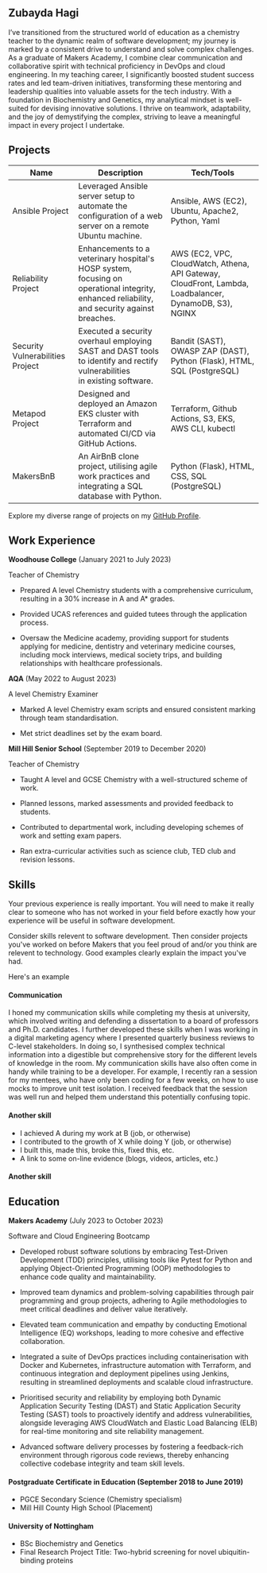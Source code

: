 ## Zubayda Hagi

I’ve transitioned from the structured world of education as a chemistry teacher to the dynamic realm of software development; my journey is marked by a consistent drive to understand and solve complex challenges. As a graduate of Makers Academy, I combine clear communication and collaborative spirit with technical proficiency in DevOps and cloud engineering. In my teaching career, I significantly boosted student success rates and led team-driven initiatives, transforming these mentoring and leadership qualities into valuable assets for the tech industry. With a foundation in Biochemistry and Genetics, my analytical mindset is well-suited for devising innovative solutions. I thrive on teamwork, adaptability, and the joy of demystifying the complex, striving to leave a meaningful impact in every project I undertake.

## Projects
 
| Name                    | Description                                                                                             | Tech/Tools                                      |
|-------------------------|---------------------------------------------------------------------------------------------------------|-------------------------------------------------|
| Ansible Project         | Leveraged Ansible server setup to automate the configuration of a web server on a remote Ubuntu machine. | Ansible, AWS (EC2), Ubuntu, Apache2, Python, Yaml|
| Reliability Project     | Enhancements to a veterinary hospital's HOSP system, focusing on operational integrity,<br>enhanced reliability, and security against breaches. | AWS (EC2, VPC, CloudWatch, Athena, API Gateway, CloudFront, Lambda, Loadbalancer, DynamoDB, S3), NGINX |
| Security Vulnerabilities Project | Executed a security overhaul employing SAST and DAST tools to identify and rectify vulnerabilities<br>in existing software. | Bandit (SAST), OWASP ZAP (DAST), Python (Flask), HTML, SQL (PostgreSQL) |
| Metapod Project         | Designed and deployed an Amazon EKS cluster with Terraform and automated CI/CD via GitHub Actions.       | Terraform, Github Actions, S3, EKS, AWS CLI, kubectl |
| MakersBnB               | An AirBnB clone project, utilising agile work practices and integrating a SQL database with Python.      | Python (Flask), HTML, CSS, SQL (PostgreSQL)     |


Explore my diverse range of projects on my [GitHub Profile](https://github.com/Zhagi).


## Work Experience

**Woodhouse College** (January 2021 to July 2023)  

Teacher of Chemistry

- Prepared A level Chemistry students with a comprehensive curriculum, resulting in a 30% increase in A and A* grades.
  
- Provided UCAS references and guided tutees through the application process.
  
- Oversaw the Medicine academy, providing support for students applying for medicine, dentistry and veterinary medicine courses, including mock interviews, medical society trips, and building relationships with healthcare professionals.
  
  

**AQA** (May 2022 to August 2023)  

A level Chemistry Examiner

- Marked A level Chemistry exam scripts and ensured consistent marking through team standardisation.
  
- Met strict deadlines set by the exam board.
  
  

**Mill Hill Senior School** (September 2019 to December 2020)  

Teacher of Chemistry

- Taught A level and GCSE Chemistry with a well-structured scheme of work.
  
- Planned lessons, marked assessments and provided feedback to students.
  
- Contributed to departmental work, including developing schemes of work and setting exam papers.

- Ran extra-curricular activities such as science club, TED club and revision lessons.
  
  

## Skills

Your previous experience is really important. You will need to make it really clear to someone who has not worked in your field before exactly how your experience will be useful in software development.

Consider skills relevent to software development. Then consider projects you've worked on before Makers that you feel proud of and/or you think are relevent to technology. Good examples clearly explain the impact you've had. 


Here's an example

#### Communication
I honed my communication skills while completing my thesis at university, which involved writing and defending a dissertation to a board of professors and Ph.D. candidates. I further developed these skills when I was working in a digital marketing agency where I presented quarterly business reviews to C-level stakeholders. In doing so, I synthesised complex technical information into a digestible but comprehensive story for the different levels of knowledge in the room. My communication skills have also often come in handy while training to be a developer. For example, I recently ran a session for my mentees, who have only been coding for a few weeks, on how to use mocks to improve unit test isolation. I received feedback that the session was well run and helped them understand this potentially confusing topic.

#### Another skill

- I achieved A during my work at B (job, or otherwise)
- I contributed to the growth of X while doing Y (job, or otherwise)
- I built this, made this, broke this, fixed this, etc.
- A link to some on-line evidence (blogs, videos, articles, etc.)

#### Another skill


## Education

**Makers Academy** (July 2023 to October 2023)  

Software and Cloud Engineering Bootcamp

- Developed robust software solutions by embracing Test-Driven Development (TDD) principles, utilising tools like Pytest for Python and applying Object-Oriented Programming (OOP) methodologies to enhance code quality and maintainability.

- Improved team dynamics and problem-solving capabilities through pair programming and group projects, adhering to Agile methodologies to meet critical deadlines and deliver value iteratively.

- Elevated team communication and empathy by conducting Emotional Intelligence (EQ) workshops, leading to more cohesive and effective collaboration.

- Integrated a suite of DevOps practices including containerisation with Docker and Kubernetes, infrastructure automation with Terraform, and continuous integration and deployment pipelines using Jenkins, resulting in streamlined deployments and scalable cloud infrastructure.

- Prioritised security and reliability by employing both Dynamic Application Security Testing (DAST) and Static Application Security Testing (SAST) tools to proactively identify and address vulnerabilities, alongside leveraging AWS CloudWatch and Elastic Load Balancing (ELB) for real-time monitoring and site reliability management.

- Advanced software delivery processes by fostering a feedback-rich environment through rigorous code reviews, thereby enhancing collective codebase integrity and team skill levels.

#### Postgraduate Certificate in Education (September 2018 to June 2019)  

- PGCE Secondary Science (Chemistry specialism)
- Mill Hill County High School (Placement)

#### University of Nottingham

- BSc Biochemistry and Genetics
- Final Research Project Title: Two-hybrid screening for novel ubiquitin-binding proteins 
